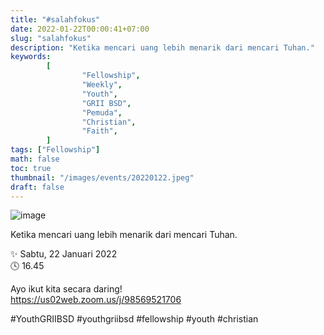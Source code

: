 ```yaml
---
title: "#salahfokus"
date: 2022-01-22T00:00:41+07:00
slug: "salahfokus"
description: "Ketika mencari uang lebih menarik dari mencari Tuhan."
keywords:
        [
                "Fellowship",
                "Weekly",
                "Youth",
                "GRII BSD",
                "Pemuda",
                "Christian",
                "Faith",
        ]
tags: ["Fellowship"]
math: false
toc: true
thumbnail: "/images/events/20220122.jpeg"
draft: false
---
```


![image](/images/events/20220122.jpeg)

Ketika mencari uang lebih menarik dari mencari Tuhan.

✨ Sabtu, 22 Januari 2022\
🕓 16.45

Ayo ikut kita secara daring!\
https://us02web.zoom.us/j/98569521706

#YouthGRIIBSD #youthgriibsd #fellowship #youth #christian
